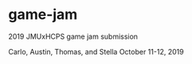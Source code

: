 # game-jam
2019 JMUxHCPS game jam submission

Carlo, Austin, Thomas, and Stella
October 11-12, 2019
